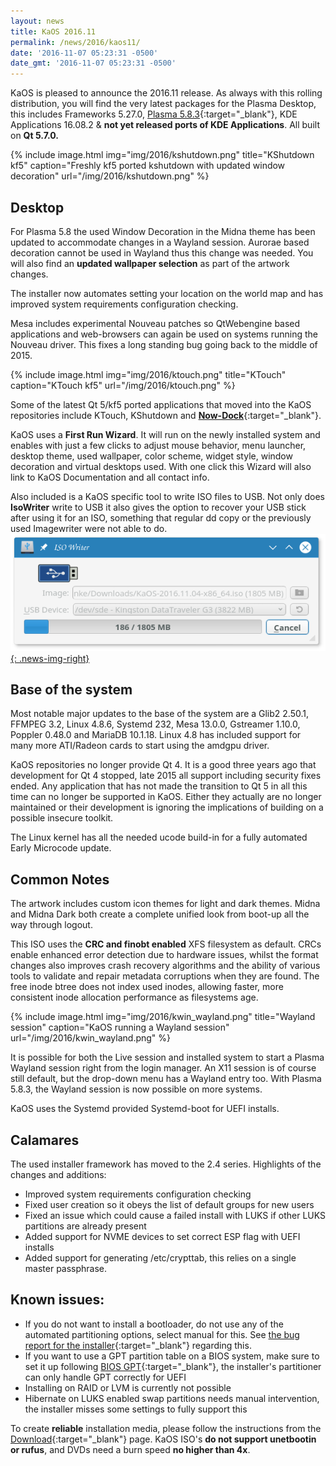 ```yaml
---
layout: news
title: KaOS 2016.11
permalink: /news/2016/kaos11/
date: '2016-11-07 05:23:31 -0500'
date_gmt: '2016-11-07 05:23:31 -0500'
---
```

KaOS is pleased to announce the 2016.11 release. As always with this rolling distribution, you will find the very latest packages for the Plasma Desktop, this includes Frameworks 5.27.0, [Plasma 5.8.3](https://www.kde.org/announcements/plasma-5.8.3.php){:target="_blank"}, KDE Applications 16.08.2 & **not yet released ports of KDE Applications**. All built on **Qt 5.7.0.**

{% include image.html
            img="img/2016/kshutdown.png"
            title="KShutdown kf5"
            caption="Freshly kf5 ported kshutdown with updated window decoration"
            url="/img/2016/kshutdown.png" %}
## Desktop

For Plasma 5.8 the used Window Decoration in the Midna theme has been updated to accommodate changes in a Wayland session. Aurorae based decoration cannot be used in Wayland thus this change was needed. You will also find an **updated wallpaper selection** as part of the artwork changes.

The installer now automates setting your location on the world map and has improved system requirements configuration checking.

Mesa includes experimental Nouveau patches so QtWebengine based applications and web-browsers can again be used on systems running the Nouveau driver. This fixes a long standing bug going back to the middle of 2015.

{% include image.html
            img="img/2016/ktouch.png"
            title="KTouch"
            caption="KTouch kf5"
            url="/img/2016/ktouch.png" %}

Some of the latest Qt 5/kf5 ported applications that moved into the KaOS repositories include KTouch, KShutdown and [**Now-Dock**](https://store.kde.org/p/1151047/){:target="_blank"}.

KaOS uses a **First Run Wizard**. It will run on the newly installed system and enables with just a few clicks to adjust mouse behavior, menu launcher, desktop theme, used wallpaper, color scheme, widget style, window decoration and virtual desktops used. With one click this Wizard will also link to KaOS Documentation and all contact info.

Also included is a KaOS specific tool to write ISO files to USB. Not only does **IsoWriter** write to USB it also gives the option to recover your USB stick after using it for an ISO, something that regular dd copy or the previously used Imagewriter were not able to do.
[![](/img/2016/isowriter2.png){: .news-img-right}](/img/2016/isowriter2.png)

## Base of the system
Most notable major updates to the base of the system are a Glib2 2.50.1, FFMPEG 3.2, Linux 4.8.6, Systemd 232, Mesa 13.0.0, Gstreamer 1.10.0, Poppler 0.48.0 and MariaDB 10.1.18.  Linux 4.8 has included support for many more ATI/Radeon cards to start using the amdgpu driver. 

KaOS repositories no longer provide Qt 4. It is a good three years ago that development for Qt 4 stopped, late 2015 all support including security fixes ended. Any application that has not made the transition to Qt 5 in all this time can no longer be supported in KaOS. Either they actually are no longer maintained or their development is ignoring the implications of building on a possible insecure toolkit.

The Linux kernel has all the needed ucode build-in for a fully automated Early Microcode update. 

## Common Notes
The artwork includes custom icon themes for light and dark themes. Midna and Midna Dark both create a complete unified look from boot-up all the way through logout.

This ISO uses the **CRC and finobt enabled** XFS filesystem as default. CRCs enable enhanced error detection due to hardware issues, whilst the format changes also improves crash recovery algorithms and the ability of various tools to validate and repair metadata corruptions when they are found. The free inode btree does not index used inodes, allowing faster, more consistent inode allocation performance as filesystems age.

{% include image.html
            img="img/2016/kwin_wayland.png"
            title="Wayland session"
            caption="KaOS running a Wayland session"
            url="/img/2016/kwin_wayland.png" %}

It is possible for both the Live session and installed system to start a Plasma Wayland session right from the login manager. An X11 session is of course still default, but the drop-down menu has a Wayland entry too. With Plasma 5.8.3, the Wayland session is now possible on more systems.

KaOS uses the Systemd provided Systemd-boot for UEFI installs.

## Calamares
The used installer framework has moved to the 2.4 series. Highlights of the changes and additions:

* Improved system requirements configuration checking
* Fixed user creation so it obeys the list of default groups for new users
* Fixed an issue which could cause a failed install with LUKS if other LUKS partitions are already present
* Added support for NVME devices to set correct ESP flag with UEFI installs
* Added support for generating /etc/crypttab, this relies on a single master passphrase.

## Known issues:
* If you do not want to install a bootloader, do not use any of the automated partitioning options, select manual for this.  See [the bug report for the installer](https://calamares.io/bugs/browse/CAL-388){:target="_blank"} regarding this.
* If you want to use a GPT partition table on a BIOS system, make sure to set it up following [BIOS GPT](https://kaosx.us/docs/bios_gpt/){:target="_blank"}, the installer's partitioner can only handle GPT correctly for UEFI
* Installing on RAID or LVM is currently not possible
* Hibernate on LUKS enabled swap partitions needs manual intervention, the installer misses some settings to fully support this

To create **reliable** installation media, please follow the instructions from the [Download](http://kaosx.us/download/){:target="_blank"} page. KaOS ISO's **do not support unetbootin or rufus**, and DVDs need a burn speed **no higher than 4x**.
